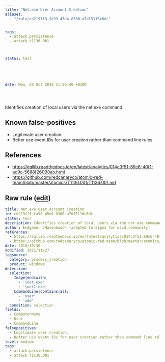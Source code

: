 ```yaml
---
title: "Net.exe User Account Creation"
aliases:
  - "/rule/cd219ff3-fa99-45d4-8380-a7d15116c6dc"


tags:
  - attack.persistence
  - attack.t1136.001



status: test





date: Mon, 28 Oct 2019 11:59:49 +0100


---
```


Identifies creation of local users via the net.exe command.

<!--more-->


## Known false-positives

* Legitimate user creation.
* Better use event IDs for user creation rather than command line rules.



## References

* https://eqllib.readthedocs.io/en/latest/analytics/014c3f51-89c6-40f1-ac9c-5688f26090ab.html
* https://github.com/redcanaryco/atomic-red-team/blob/master/atomics/T1136.001/T1136.001.md


## Raw rule ([edit](https://github.com/SigmaHQ/sigma/edit/master/rules/windows/process_creation/proc_creation_win_net_user_add.yml))
```yaml
title: Net.exe User Account Creation
id: cd219ff3-fa99-45d4-8380-a7d15116c6dc
status: test
description: Identifies creation of local users via the net.exe command.
author: Endgame, JHasenbusch (adapted to Sigma for oscd.community)
references:
  - https://eqllib.readthedocs.io/en/latest/analytics/014c3f51-89c6-40f1-ac9c-5688f26090ab.html
  - https://github.com/redcanaryco/atomic-red-team/blob/master/atomics/T1136.001/T1136.001.md
date: 2018/10/30
modified: 2021/11/27
logsource:
  category: process_creation
  product: windows
detection:
  selection:
    Image|endswith:
      - '\net.exe'
      - '\net1.exe'
    CommandLine|contains|all:
      - 'user'
      - 'add'
  condition: selection
fields:
  - ComputerName
  - User
  - CommandLine
falsepositives:
  - Legitimate user creation.
  - Better use event IDs for user creation rather than command line rules.
level: medium
tags:
  - attack.persistence
  - attack.t1136.001

```
